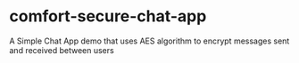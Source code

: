 # comfort-secure-chat-app

A Simple Chat App demo that uses AES algorithm to encrypt messages sent and received between users
